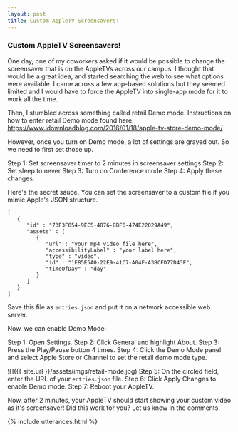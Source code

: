 ```yaml
---
layout: post
title: Custom AppleTV Screensavers!
---
```

### Custom AppleTV Screensavers!
One day, one of my coworkers asked if it would be possible to change the screensaver that is on the AppleTVs across our campus. I thought that would be a great idea, and started searching the web to see what options were available. I came across a few app-based solutions but they seemed limited and I would have to force the AppleTV into single-app mode for it to work all the time. 

Then, I stumbled across something called retail Demo mode. Instructions on how to enter retail Demo mode found here: https://www.idownloadblog.com/2016/01/18/apple-tv-store-demo-mode/

However, once you turn on Demo mode, a lot of settings are grayed out. So we need to first set those up. 

Step 1: Set screensaver timer to 2 minutes in screensaver settings
Step 2: Set sleep to never
Step 3: Turn on Conference mode
Step 4: Apply these changes. 

Here's the secret sauce. You can set the screensaver to a custom file if you mimic Apple's JSON structure. 

```
[
   {
      "id" : "73F3F654-9EC5-4876-8BF6-474E22029A49",
      "assets" : [
         {
            "url" : "your mp4 video file here",
            "accessibilityLabel" : "your label here",
            "type" : "video",
            "id" : "1E85E5A0-22E9-41C7-A04F-A3BCFD77D43F",
            "timeOfDay" : "day"
         }         
      ]
   }
]
```
Save this file as `entries.json` and put it on a network accessible web server. 

Now, we can enable Demo Mode: 

Step 1: Open Settings.
Step 2: Click General and highlight About.
Step 3: Press the Play/Pause button 4 times.
Step 4: Click the Demo Mode panel and select Apple Store or Channel to set the retail demo mode type.

![]({{ site.url }}/assets/imgs/retail-mode.jpg)
Step 5: On the circled field, enter the URL of your `entries.json` file. 
Step 6: Click Apply Changes to enable Demo mode.
Step 7: Reboot your AppleTV. 

Now, after 2 minutes, your AppleTV should start showing your custom video as it's screensaver! Did this work for you? Let us know in the comments. 


{% include utterances.html %}
